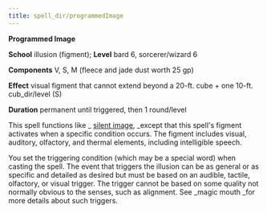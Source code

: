 ```yaml
---
title: spell_dir/programmedImage
---
```

 **Programmed Image**

**School** illusion (figment); **Level** bard 6, sorcerer/wizard 6

**Components** V, S, M (fleece and jade dust worth 25 gp)

**Effect** visual figment that cannot extend beyond a 20-ft. cube + one 10-ft. cub_dir/level (S)

**Duration** permanent until triggered, then 1 round/level

This spell functions like _ [silent image](silentImage#_silent-image), _except that this spell's figment activates when a specific condition occurs. The figment includes visual, auditory, olfactory, and thermal elements, including intelligible speech.

You set the triggering condition (which may be a special word) when casting the spell. The event that triggers the illusion can be as general or as specific and detailed as desired but must be based on an audible, tactile, olfactory, or visual trigger. The trigger cannot be based on some quality not normally obvious to the senses, such as alignment. See _magic mouth _for more details about such triggers.

